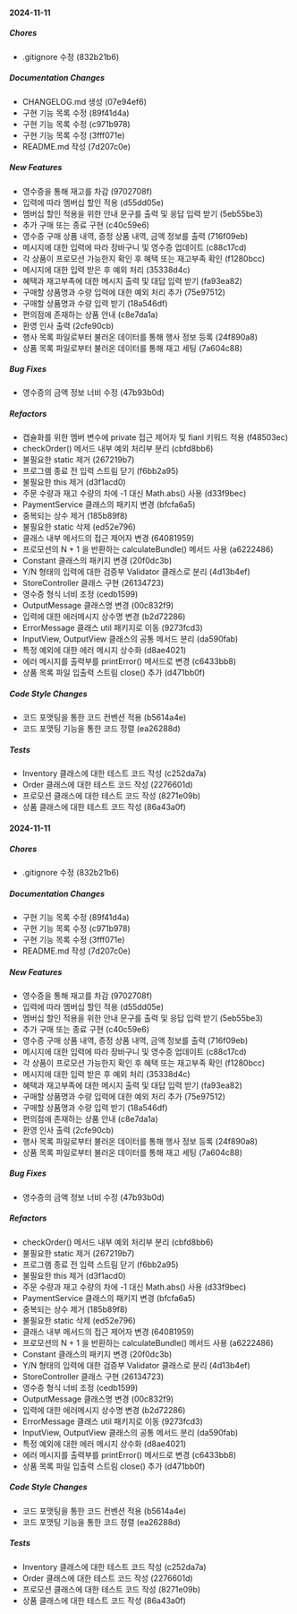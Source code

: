 #### 2024-11-11

##### Chores

*  .gitignore 수정 (832b21b6)

##### Documentation Changes

*  CHANGELOG.md 생성 (07e94ef6)
*  구현 기능 목록 수정 (89f41d4a)
*  구현 기능 목록 수정 (c971b978)
*  구현 기능 목록 수정 (3fff071e)
*  README.md 작성 (7d207c0e)

##### New Features

*  영수증을 통해 재고를 차감 (9702708f)
*  입력에 따라 멤버십 할인 적용 (d55dd05e)
*  멤버십 할인 적용을 위한 안내 문구를 출력 및 응답 입력 받기 (5eb55be3)
*  추가 구매 또는 종료 구현 (c40c59e6)
*  영수증 구매 상품 내역, 증정 상품 내역, 금액 정보를 출력 (716f09eb)
*  메시지에 대한 입력에 따라 장바구니 및 영수증 업데이트 (c88c17cd)
*  각 상품이 프로모션 가능한지 확인 후 혜택 또는 재고부족 확인 (f1280bcc)
*  메시지에 대한 입력 받은 후 예외 처리 (35338d4c)
*  혜택과 재고부족에 대한 메시지 출력 및 대답 입력 받기 (fa93ea82)
*  구매할 상품명과 수량 입력에 대한 예외 처리 추가 (75e97512)
*  구매할 상품명과 수량 입력 받기 (18a546df)
*  편의점에 존재하는 상품 안내 (c8e7da1a)
*  환영 인사 출력 (2cfe90cb)
*  행사 목록 파일로부터 불러온 데이터를 통해 행사 정보 등록 (24f890a8)
*  상품 목록 파일로부터 불러온 데이터를 통해 재고 세팅 (7a604c88)

##### Bug Fixes

*  영수증의 금액 정보 너비 수정 (47b93b0d)

##### Refactors

*  캡슐화를 위한 멤버 변수에 private 접근 제어자 및 fianl 키워드 적용 (f48503ec)
*  checkOrder() 메서드 내부 예외 처리부 분리 (cbfd8bb6)
*  불필요한 static 제거 (267219b7)
*  프로그램 종료 전 입력 스트림 닫기 (f6bb2a95)
*  불필요한 this 제거 (d3f1acd0)
*  주문 수량과 재고 수량의 차에 -1 대신 Math.abs() 사용 (d33f9bec)
*  PaymentService 클래스의 패키지 변경 (bfcfa6a5)
*  중복되는 상수 제거 (185b89f8)
*  불필요한 static 삭제 (ed52e796)
*  클래스 내부 메서드의 접근 제어자 변경 (64081959)
*  프로모션의 N + 1 을 반환하는 calculateBundle() 메서드 사용 (a6222486)
*  Constant 클래스의 패키지 변경 (20f0dc3b)
*  Y/N 형태의 입력에 대한 검증부 Validator 클래스로 분리 (4d13b4ef)
*  StoreController 클래스 구현 (26134723)
*  영수증 형식 너비 조정 (cedb1599)
*  OutputMessage 클래스명 변경 (00c832f9)
*  입력에 대한 에러메시지 상수명 변경 (b2d72286)
*  ErrorMessage 클래스 util 패키지로 이동 (9273fcd3)
*  InputView, OutputView 클래스의 공통 메서드 분리 (da590fab)
*  특정 예외에 대한 에러 메시지 상수화 (d8ae4021)
*  에러 메시지를 출력부를 printError() 메서드로 변경 (c6433bb8)
*  상품 목록 파일 입출력 스트림 close() 추가 (d471bb0f)

##### Code Style Changes

*  코드 포맷팅을 통한 코드 컨벤션 적용 (b5614a4e)
*  코드 포맷팅 기능을 통한 코드 정렬 (ea26288d)

##### Tests

*  Inventory 클래스에 대한 테스트 코드 작성 (c252da7a)
*  Order 클래스에 대한 테스트 코드 작성 (2276601d)
*  프로모션 클래스에 대한 테스트 코드 작성 (8271e09b)
*  상품 클래스에 대한 테스트 코드 작성 (86a43a0f)

#### 2024-11-11

##### Chores

*  .gitignore 수정 (832b21b6)

##### Documentation Changes

*  구현 기능 목록 수정 (89f41d4a)
*  구현 기능 목록 수정 (c971b978)
*  구현 기능 목록 수정 (3fff071e)
*  README.md 작성 (7d207c0e)

##### New Features

*  영수증을 통해 재고를 차감 (9702708f)
*  입력에 따라 멤버십 할인 적용 (d55dd05e)
*  멤버십 할인 적용을 위한 안내 문구를 출력 및 응답 입력 받기 (5eb55be3)
*  추가 구매 또는 종료 구현 (c40c59e6)
*  영수증 구매 상품 내역, 증정 상품 내역, 금액 정보를 출력 (716f09eb)
*  메시지에 대한 입력에 따라 장바구니 및 영수증 업데이트 (c88c17cd)
*  각 상품이 프로모션 가능한지 확인 후 혜택 또는 재고부족 확인 (f1280bcc)
*  메시지에 대한 입력 받은 후 예외 처리 (35338d4c)
*  혜택과 재고부족에 대한 메시지 출력 및 대답 입력 받기 (fa93ea82)
*  구매할 상품명과 수량 입력에 대한 예외 처리 추가 (75e97512)
*  구매할 상품명과 수량 입력 받기 (18a546df)
*  편의점에 존재하는 상품 안내 (c8e7da1a)
*  환영 인사 출력 (2cfe90cb)
*  행사 목록 파일로부터 불러온 데이터를 통해 행사 정보 등록 (24f890a8)
*  상품 목록 파일로부터 불러온 데이터를 통해 재고 세팅 (7a604c88)

##### Bug Fixes

*  영수증의 금액 정보 너비 수정 (47b93b0d)

##### Refactors

*  checkOrder() 메서드 내부 예외 처리부 분리 (cbfd8bb6)
*  불필요한 static 제거 (267219b7)
*  프로그램 종료 전 입력 스트림 닫기 (f6bb2a95)
*  불필요한 this 제거 (d3f1acd0)
*  주문 수량과 재고 수량의 차에 -1 대신 Math.abs() 사용 (d33f9bec)
*  PaymentService 클래스의 패키지 변경 (bfcfa6a5)
*  중복되는 상수 제거 (185b89f8)
*  불필요한 static 삭제 (ed52e796)
*  클래스 내부 메서드의 접근 제어자 변경 (64081959)
*  프로모션의 N + 1 을 반환하는 calculateBundle() 메서드 사용 (a6222486)
*  Constant 클래스의 패키지 변경 (20f0dc3b)
*  Y/N 형태의 입력에 대한 검증부 Validator 클래스로 분리 (4d13b4ef)
*  StoreController 클래스 구현 (26134723)
*  영수증 형식 너비 조정 (cedb1599)
*  OutputMessage 클래스명 변경 (00c832f9)
*  입력에 대한 에러메시지 상수명 변경 (b2d72286)
*  ErrorMessage 클래스 util 패키지로 이동 (9273fcd3)
*  InputView, OutputView 클래스의 공통 메서드 분리 (da590fab)
*  특정 예외에 대한 에러 메시지 상수화 (d8ae4021)
*  에러 메시지를 출력부를 printError() 메서드로 변경 (c6433bb8)
*  상품 목록 파일 입출력 스트림 close() 추가 (d471bb0f)

##### Code Style Changes

*  코드 포맷팅을 통한 코드 컨벤션 적용 (b5614a4e)
*  코드 포맷팅 기능을 통한 코드 정렬 (ea26288d)

##### Tests

*  Inventory 클래스에 대한 테스트 코드 작성 (c252da7a)
*  Order 클래스에 대한 테스트 코드 작성 (2276601d)
*  프로모션 클래스에 대한 테스트 코드 작성 (8271e09b)
*  상품 클래스에 대한 테스트 코드 작성 (86a43a0f)

